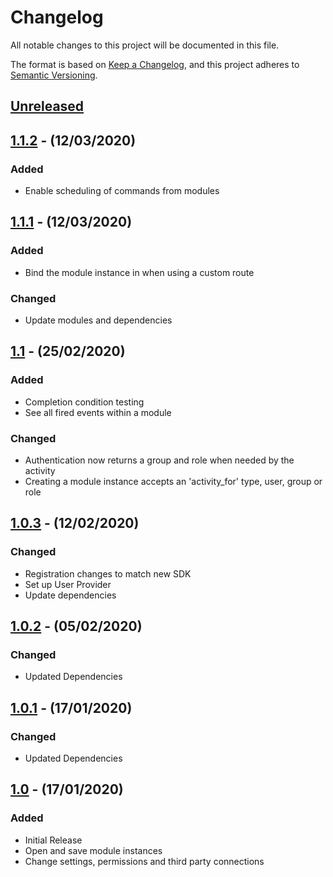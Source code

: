 # Changelog

All notable changes to this project will be documented in this file.

The format is based on [Keep a Changelog](https://keepachangelog.com/en/1.0.0/),
and this project adheres to [Semantic Versioning](https://semver.org/spec/v2.0.0.html).

## [Unreleased]

## [1.1.2] - (12/03/2020)

### Added
- Enable scheduling of commands from modules

## [1.1.1] - (12/03/2020)

### Added
- Bind the module instance in when using a custom route

### Changed
- Update modules and dependencies

## [1.1] - (25/02/2020)

### Added
- Completion condition testing
- See all fired events within a module

### Changed
- Authentication now returns a group and role when needed by the activity
- Creating a module instance accepts an 'activity_for' type, user, group or role

## [1.0.3] - (12/02/2020)

### Changed
- Registration changes to match new SDK
- Set up User Provider
- Update dependencies

## [1.0.2] - (05/02/2020)

### Changed
- Updated Dependencies

## [1.0.1] - (17/01/2020)

### Changed
- Updated Dependencies

## [1.0] - (17/01/2020)

### Added
- Initial Release
- Open and save module instances
- Change settings, permissions and third party connections

[Unreleased]: https://github.com/bristol-su/playground/compare/v1.1.2...HEAD
[1.1.2]: https://github.com/bristol-su/playground/compare/v1.1.1...v1.1.2
[1.1.1]: https://github.com/bristol-su/playground/compare/v1.1...v1.1.1
[1.1]: https://github.com/bristol-su/playground/compare/v1.0.3...v1.1
[1.0.3]: https://github.com/bristol-su/playground/compare/v1.0.2...v1.0.3
[1.0.2]: https://github.com/bristol-su/playground/compare/v1.0.1...v1.0.2
[1.0.1]: https://github.com/bristol-su/playground/compare/v1.0...v1.0.1
[1.0]: https://github.com/bristol-su/playground/releases/tag/v1.0
